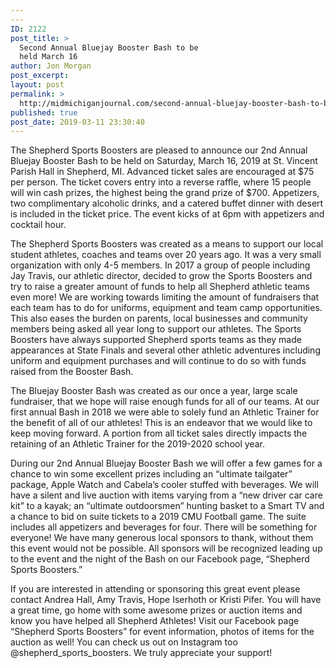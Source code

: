 ```yaml
---
---
ID: 2122
post_title: >
  Second Annual Bluejay Booster Bash to be
  held March 16
author: Jon Morgan
post_excerpt:
layout: post
permalink: >
  http://midmichiganjournal.com/second-annual-bluejay-booster-bash-to-be-held-march-16
published: true
post_date: 2019-03-11 23:30:40
---
```

The Shepherd Sports Boosters are pleased to announce our 2nd Annual Bluejay Booster Bash to be held on Saturday, March 16, 2019 at St. Vincent Parish Hall in Shepherd, MI. Advanced ticket sales are encouraged at $75 per person. The ticket covers entry into a reverse raffle, where 15 people will win cash prizes, the highest being the grand prize of $700. Appetizers, two complimentary alcoholic drinks, and a catered buffet dinner with desert is included in the ticket price. The event kicks of at 6pm with appetizers and cocktail hour.

The Shepherd Sports Boosters was created as a means to support our local student athletes, coaches and teams over 20 years ago. It was a very small organization with only 4-5 members. In 2017 a group of people including Jay Travis, our athletic director, decided to grow the Sports Boosters and try to raise a greater amount of funds to help all Shepherd athletic teams even more! We are working towards limiting the amount of fundraisers that each team has to do for uniforms, equipment and team camp opportunities. This also eases the burden on parents, local businesses and community members being asked all year long to support our athletes. The Sports Boosters have always supported Shepherd sports teams as they made appearances at State Finals and several other athletic adventures including uniform and equipment purchases<i> </i>and will continue to do so with funds raised from the Booster Bash.

The Bluejay Booster Bash was created as our once a year, large scale fundraiser, that we hope will raise enough funds for all of our teams. At our first annual Bash in 2018 we were able to solely fund an Athletic Trainer for the benefit of all of our athletes! This is an endeavor that we would like to keep moving forward. A portion from all ticket sales directly impacts the retaining of an Athletic Trainer for the 2019-2020 school year.

During our 2nd Annual Bluejay Booster Bash we will offer a few games for a chance to win some excellent prizes including an “ultimate tailgater” package, Apple Watch and Cabela’s cooler stuffed with beverages. We will have a silent and live auction with items varying from a “new driver car care kit” to a kayak; an “ultimate outdoorsmen” hunting basket to a Smart TV and a chance to bid on suite tickets to a 2019 CMU Football game. The suite includes all appetizers and beverages for four. There will be something for everyone! We have many generous local sponsors to thank, without them this event would not be possible. All sponsors will be recognized leading up to the event and the night of the Bash on our Facebook page, “Shepherd Sports Boosters.”

If you are interested in attending or sponsoring this great event please contact Andrea Hall, Amy Travis, Hope Iserhoth or Kristi Pifer. You will have a great time, go home with some awesome prizes or auction items and know you have helped all Shepherd Athletes! Visit our Facebook page “Shepherd Sports Boosters” for event information, photos of items for the auction as well! You can check us out on Instagram too @shepherd_sports_boosters. We truly appreciate your support!